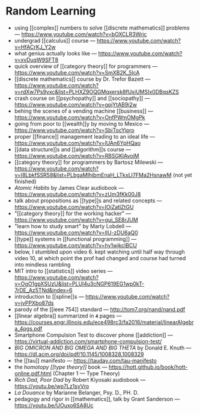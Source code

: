 # Random Learning

- using [[complex]] numbers to solve [[discrete mathematics]] problems &mdash; <https://www.youtube.com/watch?v=bOXCLR3Wric>
- undergrad [[calculus]] course &mdash; <https://www.youtube.com/watch?v=HfACrKJ_Y2w>
- what genius actually looks like &mdash; <https://www.youtube.com/watch?v=xvDuqW9SFT8>
- quick overview of [[category theory]] for programmers &mdash; <https://www.youtube.com/watch?v=SmXB2K_5lcA>
- [[discrete mathematics]] course by Dr. Trefor Bazett &mdash; <https://www.youtube.com/watch?v=rdXw7Ps9vxc&list=PLHXZ9OQGMqxersk8fUxiUMSIx0DBqsKZS>
- crash course on [[psychopathy]] and [[sociopathy]] &mdash; <https://www.youtube.com/watch?v=gpjYtAB9i2w>
- behing the scenes of a vending machine [[business]] &mdash; <https://www.youtube.com/watch?v=OnfPWmOMgPk>
- going from poor to [[wealth]]y by moving to Mexico &mdash; <https://www.youtube.com/watch?v=SbiTocYipro>
- proper [[finance]] management leading to an ideal life &mdash; <https://www.youtube.com/watch?v=lUAn6YpHQao>
- [[data structure]]s and [[algorithm]]s course &mdash; <https://www.youtube.com/watch?v=RBSGKlAvoiM>
- [[category theory]] for programmers by Bartosz Milewski &mdash; <https://www.youtube.com/watch?v=I8LbkfSSR58&list=PLbgaMIhjbmEnaH_LTkxLI7FMa2HsnawM> (not yet finished)
- _Atomic Habits_ by James Clear audiobook &mdash; <https://www.youtube.com/watch?v=zUm3fKk00J8>
- talk about propositions as [[type]]s and related concepts &mdash; <https://www.youtube.com/watch?v=IOiZatlZtGU>
- "[[category theory]] for the working hacker" &mdash; <https://www.youtube.com/watch?v=gui_SE8rJUM>
- "learn how to study smart" by Marty Lobdell &mdash; <https://www.youtube.com/watch?v=IlU-zDU6aQ0>
- [[type]] systems in [[functional programming]] &mdash; <https://www.youtube.com/watch?v=hy1wjkcIBCU>
- below, I stumbled upon video 6. kept watching until half way through video 10, at which point the prof had changed and course had turned into mindless rambling
- MIT intro to [[statistics]] video series &mdash; <https://www.youtube.com/watch?v=OgO1gpXSUzU&list=PLUl4u3cNGP619EG1wp0kT-7rDE_Az5TNd&index=6>
- introduction to [[spline]]s &mdash; <https://www.youtube.com/watch?v=jvPPXbo87ds>
- parody of the [[ieee 754]] standard &mdash; <http://tom7.org/nand/nand.pdf>
- [[linear algebra]] summarized in **`4`** pages &mdash; <https://courses.engr.illinois.edu/ece498rc3/fa2016/material/linearAlgebra_4pgs.pdf>
- Smartphone Compulsion Test to discover phone [[addiction]] &mdash; <https://virtual-addiction.com/smartphone-compulsion-test/>
- _BIG OMICRON AND BIG OMEGA AND BIG THETA_ by Donald E. Knuth &mdash; <https://dl.acm.org/doi/pdf/10.1145/1008328.1008329>
- the [[tau]] manifesto &mdash; <https://tauday.com/tau-manifesto>
- the _homotopy [[type theory]]_ book &mdash; <https://hott.github.io/book/hott-online.pdf.html> (Chapter 1 &mdash; Type Theory)
- _Rich Dad, Poor Dad_ by Robert Kiyosaki audiobook &mdash; <https://youtu.be/wp7Lz1svVro>
- _La Douance_ by Marianne Belanger, Psy. D., PH. D.
- pedagogy and rigor in [[mathematics]], talk by Grant Sanderson &mdash; <https://youtu.be/UOuxo6SA8Uc>
